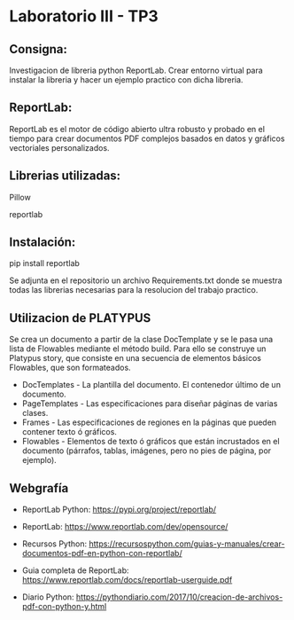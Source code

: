 # Laboratorio III - TP3
## Consigna:
Investigacion de libreria python ReportLab. Crear entorno virtual para instalar la libreria y hacer un ejemplo practico con dicha libreria.

## ReportLab:
ReportLab es el motor de código abierto ultra robusto y probado en el tiempo para crear documentos PDF complejos basados en datos y gráficos vectoriales personalizados.

## Librerias utilizadas:
Pillow

reportlab

## Instalación:

pip install reportlab

Se adjunta en el repositorio un archivo Requirements.txt donde se muestra todas las librerias necesarias para la resolucion del trabajo practico.

## Utilizacion de PLATYPUS
Se crea un documento a partir de la clase DocTemplate y se le pasa una lista de Flowables mediante el método build. Para ello se construye un Platypus story, que consiste en una secuencia de elementos básicos Flowables, que son formateados.
- DocTemplates - La plantilla del documento. El contenedor último de un documento.
- PageTemplates - Las especificaciones para diseñar páginas de varias clases.
- Frames - Las especificaciones de regiones en la páginas que pueden contener texto ó gráficos.
- Flowables - Elementos de texto ó gráficos que están incrustados en el documento (párrafos, tablas, imágenes, pero no pies de página, por ejemplo).

## Webgrafía

- ReportLab Python:	https://pypi.org/project/reportlab/

- ReportLab: https://www.reportlab.com/dev/opensource/

- Recursos Python: https://recursospython.com/guias-y-manuales/crear-documentos-pdf-en-python-con-reportlab/

- Guia completa de ReportLab: https://www.reportlab.com/docs/reportlab-userguide.pdf

- Diario Python: https://pythondiario.com/2017/10/creacion-de-archivos-pdf-con-python-y.html
